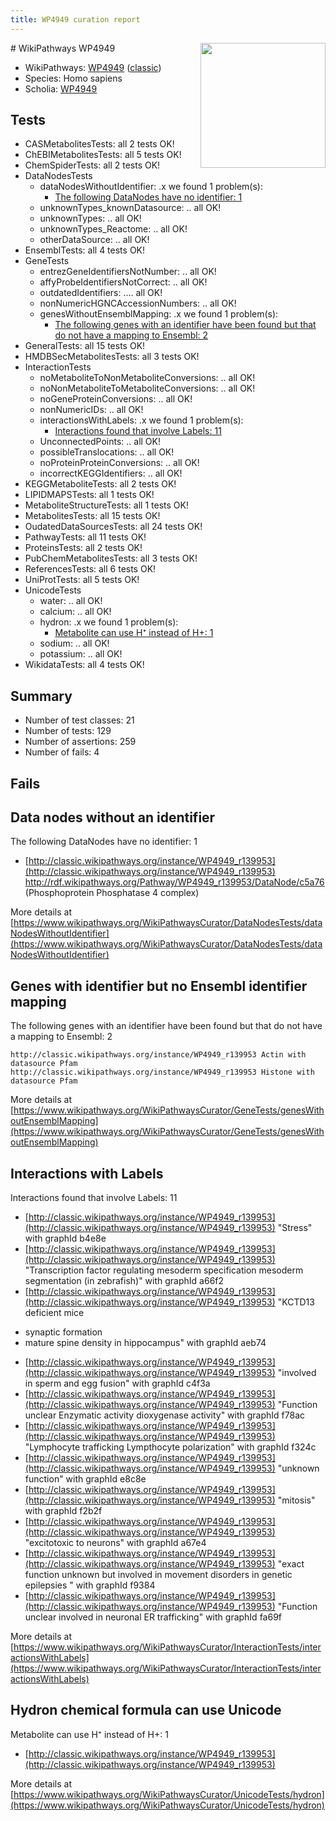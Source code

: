 ```yaml
---
title: WP4949 curation report
---
```


<img style="float: right; width: 200px" src="https://upload.wikimedia.org/wikipedia/commons/thumb/8/83/Wplogo_with_text_500.png/640px-Wplogo_with_text_500.png" />
# WikiPathways WP4949

* WikiPathways: [WP4949](https://wikipathways.org/pathways/WP4949) ([classic](https://classic.wikipathways.org/instance/WP4949))
* Species: Homo sapiens
* Scholia: [WP4949](https://scholia.toolforge.org/wikipathways/WP4949)
## Tests
* CASMetabolitesTests: all 2 tests OK!
* ChEBIMetabolitesTests: all 5 tests OK!
* ChemSpiderTests: all 2 tests OK!
* DataNodesTests
    * dataNodesWithoutIdentifier: .x we found 1 problem(s):
        * [The following DataNodes have no identifier: 1](#d2d32fa0)
    * unknownTypes_knownDatasource: .. all OK!
    * unknownTypes: .. all OK!
    * unknownTypes_Reactome: .. all OK!
    * otherDataSource: .. all OK!
* EnsemblTests: all 4 tests OK!
* GeneTests
    * entrezGeneIdentifiersNotNumber: .. all OK!
    * affyProbeIdentifiersNotCorrect: .. all OK!
    * outdatedIdentifiers: .... all OK!
    * nonNumericHGNCAccessionNumbers: .. all OK!
    * genesWithoutEnsemblMapping: .x we found 1 problem(s):
        * [The following genes with an identifier have been found but that do not have a mapping to Ensembl: 2](#40286d84)
* GeneralTests: all 15 tests OK!
* HMDBSecMetabolitesTests: all 3 tests OK!
* InteractionTests
    * noMetaboliteToNonMetaboliteConversions: .. all OK!
    * noNonMetaboliteToMetaboliteConversions: .. all OK!
    * noGeneProteinConversions: .. all OK!
    * nonNumericIDs: .. all OK!
    * interactionsWithLabels: .x we found 1 problem(s):
        * [Interactions found that involve Labels: 11](#fe97a8b9)
    * UnconnectedPoints: .. all OK!
    * possibleTranslocations: .. all OK!
    * noProteinProteinConversions: .. all OK!
    * incorrectKEGGIdentifiers: .. all OK!
* KEGGMetaboliteTests: all 2 tests OK!
* LIPIDMAPSTests: all 1 tests OK!
* MetaboliteStructureTests: all 1 tests OK!
* MetabolitesTests: all 15 tests OK!
* OudatedDataSourcesTests: all 24 tests OK!
* PathwayTests: all 11 tests OK!
* ProteinsTests: all 2 tests OK!
* PubChemMetabolitesTests: all 3 tests OK!
* ReferencesTests: all 6 tests OK!
* UniProtTests: all 5 tests OK!
* UnicodeTests
    * water: .. all OK!
    * calcium: .. all OK!
    * hydron: .x we found 1 problem(s):
        * [Metabolite can use H⁺ instead of H+: 1](#484bab84)
    * sodium: .. all OK!
    * potassium: .. all OK!
* WikidataTests: all 4 tests OK!


## Summary

* Number of test classes: 21
* Number of tests: 129
* Number of assertions: 259
* Number of fails: 4

## Fails

<a name="d2d32fa0" />

## Data nodes without an identifier

The following DataNodes have no identifier: 1

* [http://classic.wikipathways.org/instance/WP4949_r139953](http://classic.wikipathways.org/instance/WP4949_r139953) http://rdf.wikipathways.org/Pathway/WP4949_r139953/DataNode/c5a76 (Phosphoprotein
Phosphatase 4 complex)


More details at [https://www.wikipathways.org/WikiPathwaysCurator/DataNodesTests/dataNodesWithoutIdentifier](https://www.wikipathways.org/WikiPathwaysCurator/DataNodesTests/dataNodesWithoutIdentifier)

<a name="40286d84" />

## Genes with identifier but no Ensembl identifier mapping

The following genes with an identifier have been found but that do not have a mapping to Ensembl: 2
```
http://classic.wikipathways.org/instance/WP4949_r139953 Actin with datasource Pfam
http://classic.wikipathways.org/instance/WP4949_r139953 Histone with datasource Pfam
```

More details at [https://www.wikipathways.org/WikiPathwaysCurator/GeneTests/genesWithoutEnsemblMapping](https://www.wikipathways.org/WikiPathwaysCurator/GeneTests/genesWithoutEnsemblMapping)

<a name="fe97a8b9" />

## Interactions with Labels

Interactions found that involve Labels: 11

* [http://classic.wikipathways.org/instance/WP4949_r139953](http://classic.wikipathways.org/instance/WP4949_r139953) "Stress" with graphId b4e8e
* [http://classic.wikipathways.org/instance/WP4949_r139953](http://classic.wikipathways.org/instance/WP4949_r139953) "Transcription factor 
regulating
mesoderm specification
mesoderm segmentation
(in zebrafish)" with graphId a66f2
* [http://classic.wikipathways.org/instance/WP4949_r139953](http://classic.wikipathways.org/instance/WP4949_r139953) "KCTD13 deficient mice
- synaptic formation
- mature spine density in hippocampus" with graphId aeb74
* [http://classic.wikipathways.org/instance/WP4949_r139953](http://classic.wikipathways.org/instance/WP4949_r139953) "involved in
sperm and egg
fusion" with graphId c4f3a
* [http://classic.wikipathways.org/instance/WP4949_r139953](http://classic.wikipathways.org/instance/WP4949_r139953) "Function unclear
Enzymatic activity
dioxygenase activity" with graphId f78ac
* [http://classic.wikipathways.org/instance/WP4949_r139953](http://classic.wikipathways.org/instance/WP4949_r139953) "Lymphocyte trafficking
Lympthocyte polarization" with graphId f324c
* [http://classic.wikipathways.org/instance/WP4949_r139953](http://classic.wikipathways.org/instance/WP4949_r139953) "unknown function" with graphId e8c8e
* [http://classic.wikipathways.org/instance/WP4949_r139953](http://classic.wikipathways.org/instance/WP4949_r139953) "mitosis" with graphId f2b2f
* [http://classic.wikipathways.org/instance/WP4949_r139953](http://classic.wikipathways.org/instance/WP4949_r139953) "excitotoxic to neurons" with graphId a67e4
* [http://classic.wikipathways.org/instance/WP4949_r139953](http://classic.wikipathways.org/instance/WP4949_r139953) "exact function unknown 
but involved
in movement disorders in 
genetic epilepsies " with graphId f9384
* [http://classic.wikipathways.org/instance/WP4949_r139953](http://classic.wikipathways.org/instance/WP4949_r139953) "Function unclear
involved in neuronal ER
trafficking" with graphId fa69f


More details at [https://www.wikipathways.org/WikiPathwaysCurator/InteractionTests/interactionsWithLabels](https://www.wikipathways.org/WikiPathwaysCurator/InteractionTests/interactionsWithLabels)

<a name="484bab84" />

## Hydron chemical formula can use Unicode

Metabolite can use H⁺ instead of H+: 1

* [http://classic.wikipathways.org/instance/WP4949_r139953](http://classic.wikipathways.org/instance/WP4949_r139953)


More details at [https://www.wikipathways.org/WikiPathwaysCurator/UnicodeTests/hydron](https://www.wikipathways.org/WikiPathwaysCurator/UnicodeTests/hydron)

